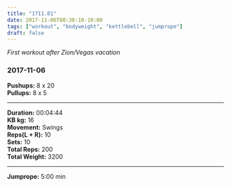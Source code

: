 ```yaml
---
title: "1711.01"
date: 2017-11-06T08:30:10-10:00
tags: ["workout", "bodyweight", "kettlebell", "jumprope"]
draft: false
---
```


*First workout after Zion/Vegas vacation*

### 2017-11-06

**Pushups:** 8 x 20  
**Pullups:** 8 x 5  

---

**Duration:** 00:04:44  
**KB kg:** 16  
**Movement:** Swings  
**Reps(L + R):** 10  
**Sets:** 10  
**Total Reps:** 200  
**Total Weight:** 3200

---

**Jumprope:** 5:00 min
